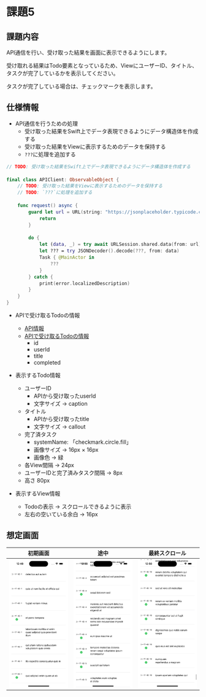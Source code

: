 # 課題5

## 課題内容

API通信を行い、受け取った結果を画面に表示できるようにします。

受け取れる結果はTodo要素となっているため、ViewにユーザーID、タイトル、タスクが完了しているかを表示してください。

タスクが完了している場合は、チェックマークを表示します。

## 仕様情報

* API通信を行うための処理
  * 受け取った結果をSwift上でデータ表現できるようにデータ構造体を作成する
  * 受け取った結果をViewに表示するためのデータを保持する
  * `???`に処理を追加する

``` swift
// TODO: 受け取った結果をSwift上でデータ表現できるようにデータ構造体を作成する

final class APIClient: ObservableObject {
    // TODO: 受け取った結果をViewに表示するためのデータを保持する
    // TODO: `???`に処理を追加する

    func request() async {
        guard let url = URL(string: "https://jsonplaceholder.typicode.com/todos") else {
            return
        }

        do {
            let (data, _) = try await URLSession.shared.data(from: url)
            let ??? = try JSONDecoder().decode(???, from: data)
            Task { @MainActor in
                ???
            }
        } catch {
            print(error.localizedDescription)
        }
    }
}
```

* APIで受け取るTodoの情報
  * [API情報](https://jsonplaceholder.typicode.com/)
  * [APIで受け取るTodoの情報](https://jsonplaceholder.typicode.com/todos)
    * id
    * userId
    * title
    * completed

* 表示するTodo情報
  * ユーザーID
    * APIから受け取ったuserId
    * 文字サイズ → caption
  * タイトル
    * APIから受け取ったtitle
    * 文字サイズ → callout
  * 完了済タスク
    * systemName: 「checkmark.circle.fill」
    * 画像サイズ → 16px × 16px
    * 画像色 → 緑
  * 各View間隔 → 24px
  * ユーザーIDと完了済みタスク間隔 → 8px
  * 高さ 80px

* 表示するView情報
  * Todoの表示 → スクロールできるように表示
  * 左右の空いている余白 → 16px

## 想定画面

初期画面 | 途中 | 最終スクロール
:--: | :--: | :--:
<img src="../Images/Challenge5/Screen1.png" width=100%> | <img src="../Images/Challenge5/Screen2.png" width=100%> | <img src="../Images/Challenge5/Screen3.png" width=100%>